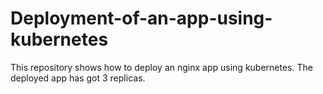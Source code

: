 # Deployment-of-an-app-using-kubernetes
This repository shows how to deploy an nginx app using kubernetes. The deployed app has got 3 replicas.
